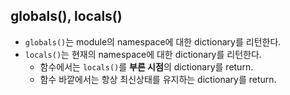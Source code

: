 ## globals(), locals()

 * `globals()`는 module의 namespace에 대한 dictionary를 리턴한다.
 * `locals()`는 현재의 namespace에 대한 dictionary를 리턴한다.
   * 함수에서는 `locals()`를 **부른 시점**의 dictionary를 return.
   * 함수 바깥에서는 항상 최신상태를 유지하는 dictionary를 return.
